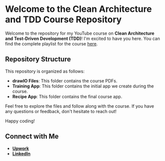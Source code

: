 # Welcome to the Clean Architecture and TDD Course Repository

Welcome to the repository for my YouTube course on **Clean Architecture and Test-Driven Development (TDD)**! I'm excited to have you here. You can find the complete playlist for the course [here]([https://www.google.com](https://www.youtube.com/playlist?list=PLNILV9KUmm-nyrCU3Vws1uNZ_oGMYJyA1)).


## Repository Structure

This repository is organized as follows:

- **drawIO Files**: This folder contains the course PDFs.
- **Training App**: This folder contains the initial app we create during the course.
- **Recipe App**: This folder contains the final course app.

Feel free to explore the files and follow along with the course. If you have any questions or feedback, don't hesitate to reach out!

Happy coding!


## Connect with Me
- **[Upwork](https://www.upwork.com/freelancers/~01561e287f26e76ae3)**
- **[LinkedIn](www.linkedin.com/in/ibrahimelmourchidi)**
